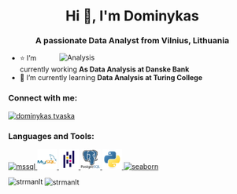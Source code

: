 <h1 align="center">Hi 👋, I'm Dominykas</h1>
<h3 align="center">A passionate Data Analyst from Vilnius, Lithuania</h3>
<img align="right" alt="Analysis" width="400" src="https://capturly.com/blog/wp-content/uploads/2018/02/Data-Website-Analytics.gif">

- ⭐ I’m currently working **As Data Analysis at Danske Bank**
- 🌱 I’m currently learning **Data Analysis at Turing College**

<h3 align="left">Connect with me:</h3>
<p align="left">
<a href="https://linkedin.com/in/dominykas tvaska" target="blank"><img align="center" src="https://raw.githubusercontent.com/rahuldkjain/github-profile-readme-generator/master/src/images/icons/Social/linked-in-alt.svg" alt="dominykas tvaska" height="30" width="40" /></a>
</p>

<h3 align="left">Languages and Tools:</h3>
<p align="left"> <a href="https://www.microsoft.com/en-us/sql-server" target="_blank" rel="noreferrer"> <img src="https://www.svgrepo.com/show/303229/microsoft-sql-server-logo.svg" alt="mssql" width="40" height="40"/> </a> <a href="https://www.mysql.com/" target="_blank" rel="noreferrer"> <img src="https://raw.githubusercontent.com/devicons/devicon/master/icons/mysql/mysql-original-wordmark.svg" alt="mysql" width="40" height="40"/> </a> <a href="https://pandas.pydata.org/" target="_blank" rel="noreferrer"> <img src="https://raw.githubusercontent.com/devicons/devicon/2ae2a900d2f041da66e950e4d48052658d850630/icons/pandas/pandas-original.svg" alt="pandas" width="40" height="40"/> </a> <a href="https://www.postgresql.org" target="_blank" rel="noreferrer"> <img src="https://raw.githubusercontent.com/devicons/devicon/master/icons/postgresql/postgresql-original-wordmark.svg" alt="postgresql" width="40" height="40"/> </a> <a href="https://www.python.org" target="_blank" rel="noreferrer"> <img src="https://raw.githubusercontent.com/devicons/devicon/master/icons/python/python-original.svg" alt="python" width="40" height="40"/> </a> <a href="https://seaborn.pydata.org/" target="_blank" rel="noreferrer"> <img src="https://seaborn.pydata.org/_images/logo-mark-lightbg.svg" alt="seaborn" width="40" height="40"/> </a> </p>

<p><img align="left" src="https://github-readme-stats.vercel.app/api/top-langs?username=strmanlt&show_icons=true&locale=en&layout=compact" alt="strmanlt" /></p>

<p>&nbsp;<img align="center" src="https://github-readme-stats.vercel.app/api?username=strmanlt&show_icons=true&locale=en" alt="strmanlt" /></p>
